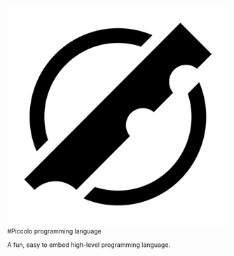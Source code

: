 
<img src="branding/logo.png" align="left"/>
#Piccolo programming language

A fun, easy to embed high-level programming language.